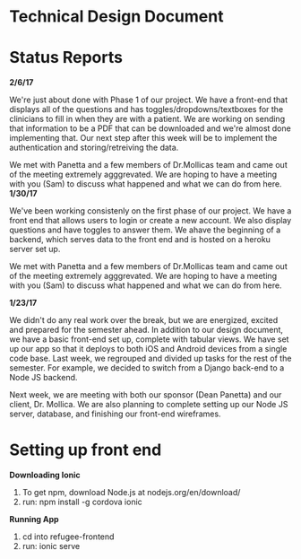 # Technical Design Document

# Status Reports
<strong>2/6/17</strong>
<p>
       We're just about done with Phase 1 of our project. We have a front-end that 
       displays all of the questions and has toggles/dropdowns/textboxes for the 
       clinicians to fill in when they are with a patient. We are working on sending
       that information to be a PDF that can be downloaded and we're almost done 
       implementing that. Our next step after this week will be to implement the
       authentication and storing/retreiving the data.
</p>
<p>
        We met with Panetta and a few members of Dr.Mollicas team and came out of the 
        meeting extremely agggrevated. We are hoping to have a meeting with you (Sam)
        to discuss what happened and what we can do from here.
<strong>1/30/17</strong>
<p>
       We've been working consistenly on the first phase of our project. We have a front
       end that allows users to login or create a new account. We also display questions
       and have toggles to answer them. We ahave the beginning of a backend, which
       serves data to the front end and is hosted on a heroku server set up.
</p>
<p>
        We met with Panetta and a few members of Dr.Mollicas team and came out of the 
        meeting extremely agggrevated. We are hoping to have a meeting with you (Sam)
        to discuss what happened and what we can do from here.
</p>
<strong>1/23/17</strong>
<p>
        We didn't do any real work over the break, but we are energized, excited and
        prepared for the semester ahead. In addition to our design document, we have a
        basic front-end set up, complete with tabular views. We have set up our app so
        that it deploys to both iOS and Android devices from a single code base. Last
        week, we regrouped and divided up tasks for the rest of the semester. For example,
        we decided to switch from a Django back-end to a Node JS backend.
</p>
<p>
        Next week, we are meeting with both our sponsor (Dean Panetta) and our client, Dr.
        Mollica. We are also planning to complete setting up our Node JS server, database,
        and finishing our front-end wireframes. 
</p>

# Setting up front end
<strong>Downloading Ionic</strong>
<ol>
        <li> To get npm, download Node.js at nodejs.org/en/download/ </li>
        <li> run: npm install -g cordova ionic </li>
</ol>
<strong>Running App</strong>
<ol>
        <li>cd into refugee-frontend</li>
        <li>run: ionic serve</li>
</ol>
